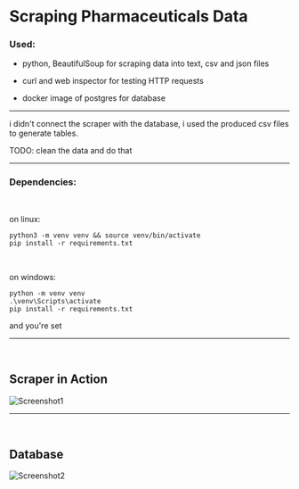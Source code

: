 # Scraping Pharmaceuticals Data

### Used:

- python, BeautifulSoup for scraping data into text, csv and json files

- curl and web inspector for testing HTTP requests

- docker image of postgres for database

<hr>

i didn't connect the scraper with the database, i used the produced csv files to generate tables.

TODO: clean the data and do that 
<hr>

### Dependencies: 
<br>

on linux:
```
python3 -m venv venv && source venv/bin/activate
pip install -r requirements.txt
```
<br>


on windows:
```
python -m venv venv
.\venv\Scripts\activate
pip install -r requirements.txt
```
and you're set
<br>

<hr>
<br>

## Scraper in Action
![Screenshot1](https://github.com/user-attachments/assets/96817377-cbb4-4dac-972e-4cb940323f24)

<hr>
<br>

## Database
![Screenshot2](https://github.com/user-attachments/assets/a8ac5cb5-ee69-4304-87a9-812bf498a1b0)
